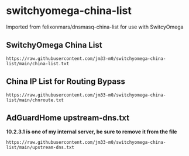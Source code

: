 # switchyomega-china-list
Imported from felixonmars/dnsmasq-china-list for use with SwitcyOmega

## SwitchyOmega China List

```
https://raw.githubusercontent.com/jm33-m0/switchyomega-china-list/main/china-list.txt
```

## China IP List for Routing Bypass

```
https://raw.githubusercontent.com/jm33-m0/switchyomega-china-list/main/chnroute.txt
```

## AdGuardHome upstream-dns.txt

**10.2.3.1 is one of my internal server, be sure to remove it from the file**

```
https://raw.githubusercontent.com/jm33-m0/switchyomega-china-list/main/upstream-dns.txt
```
